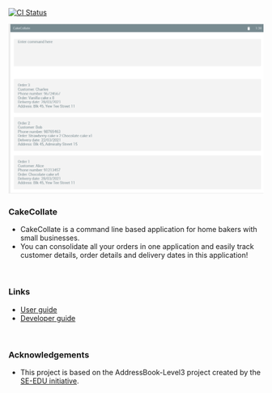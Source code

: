 [![CI Status](https://github.com/se-edu/addressbook-level3/workflows/Java%20CI/badge.svg)](https://github.com/se-edu/addressbook-level3/actions)

![Ui](docs/images/Ui.png)

### **CakeCollate**
* CakeCollate is a command line based application for home bakers with small businesses.
* You can consolidate all your orders in one application and easily track customer details,
order details and delivery dates in this application! 
<br>

### **Links**
* [User guide](https://ay2021s2-cs2103t-t11-4.github.io/tp/UserGuide.html)
* [Developer guide](https://ay2021s2-cs2103t-t11-4.github.io/tp/DeveloperGuide.html)
<br>

### **Acknowledgements**
* This project is based on the AddressBook-Level3 project created by the [SE-EDU initiative](https://se-education.org).